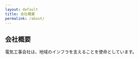 ```yaml
---
layout: default
title: 会社概要
permalink: /about/
---
```


<section class="about">
  <h2>会社概要</h2>
  <p>電気工事会社は、地域のインフラを支えることを使命としています。</p>
</section>
